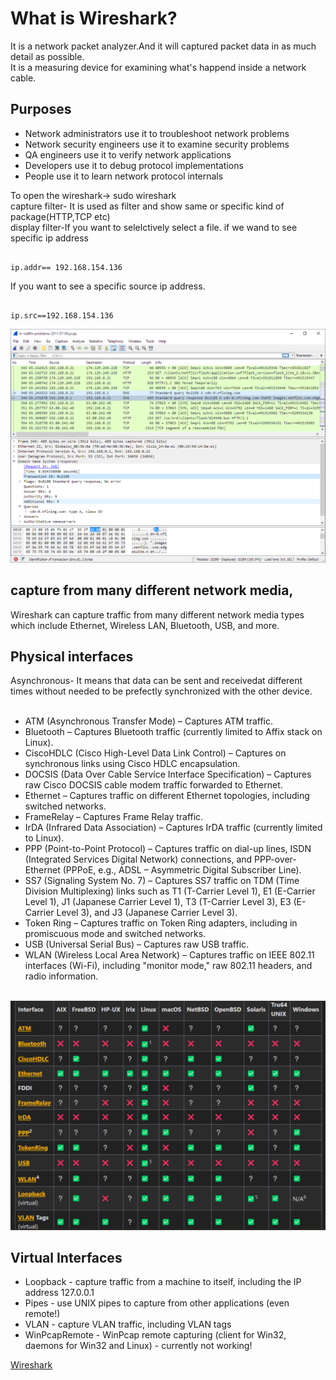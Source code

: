 <h1>What is Wireshark?</h1>
It  is a network packet analyzer.And it will captured packet data in as much detail as possible.<br>
It is a measuring device for examining what's happend inside a network cable.<br>
<h2>Purposes</h2>
<ul>
<li>Network administrators use it to troubleshoot network problems</li>
<li>Network security engineers use it to examine security problems</li>
<li>QA engineers use it to verify network applications</li>
<li>Developers use it to debug protocol implementations</li>
<li>People use it to learn network protocol internals</li>
</ul>
To open the wireshark-> sudo wireshark<br>
capture filter- It is used as filter and show  same or specific  kind of  package(HTTP,TCP etc)<br>
display filter-If you want to selelctively select a file.
if we wand to see specific ip address


```

ip.addr== 192.168.154.136

```
If you want to see a specific source ip address.


```

ip.src==192.168.154.136

```

![alt text](../1.png)

<h2>capture from many different network media,</h2>
Wireshark can capture traffic from many different network media types which include Ethernet, Wireless LAN, Bluetooth, USB, and more. <br>

<h2>Physical interfaces</h2>
Asynchronous- It means that data can be sent and receivedat different times without needed to be prefectly synchronized with the other device.<br>
<br>
<ul>
<li>ATM (Asynchronous Transfer Mode) – Captures ATM traffic.</li>
<li>Bluetooth – Captures Bluetooth traffic (currently limited to Affix stack on Linux).</li>
<li>CiscoHDLC (Cisco High-Level Data Link Control) – Captures on synchronous links using Cisco HDLC encapsulation.</li>
<li>DOCSIS (Data Over Cable Service Interface Specification) – Captures raw Cisco DOCSIS cable modem traffic forwarded to Ethernet.</li>
<li>Ethernet – Captures traffic on different Ethernet topologies, including switched networks.</li>
<li>FrameRelay – Captures Frame Relay traffic.</li>
<li>IrDA (Infrared Data Association) – Captures IrDA traffic (currently limited to Linux).</li>
<li>PPP (Point-to-Point Protocol) – Captures traffic on dial-up lines, ISDN (Integrated Services Digital Network) connections, and PPP-over-Ethernet (PPPoE, e.g., ADSL – Asymmetric Digital Subscriber Line).</li>
<li>SS7 (Signaling System No. 7) – Captures SS7 traffic on TDM (Time Division Multiplexing) links such as T1 (T-Carrier Level 1), E1 (E-Carrier Level 1), J1 (Japanese Carrier Level 1), T3 (T-Carrier Level 3), E3 (E-Carrier Level 3), and J3 (Japanese Carrier Level 3).</li>
<li>Token Ring – Captures traffic on Token Ring adapters, including in promiscuous mode and switched networks.</li>
<li>USB (Universal Serial Bus) – Captures raw USB traffic.</li>
<li>WLAN (Wireless Local Area Network) – Captures traffic on IEEE 802.11 interfaces (Wi-Fi), including "monitor mode," raw 802.11 headers, and radio information.</li>
</ul>

<br>![alt text](../2.png)

<h2>Virtual Interfaces</h2>
<ul>
<li>Loopback - capture traffic from a machine to itself, including the IP address 127.0.0.1</li>
<li>Pipes - use UNIX pipes to capture from other applications (even remote!)</li>
<li>VLAN - capture VLAN traffic, including VLAN tags</li>
<li>WinPcapRemote - WinPcap remote capturing (client for Win32, daemons for Win32 and Linux) - currently not working!</li>
</ul>

[Wireshark](https://www.youtube.com/watch?v=hGV8wsiCF28)


